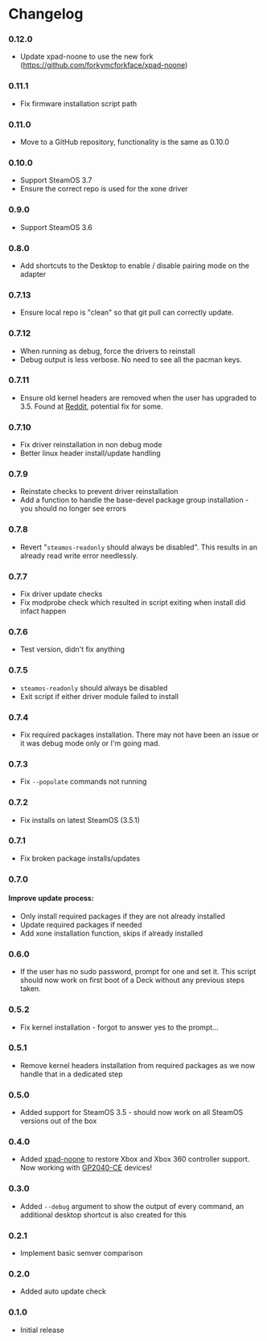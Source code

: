 # Changelog

### 0.12.0

 - Update xpad-noone to use the new fork (https://github.com/forkymcforkface/xpad-noone)

### 0.11.1

 - Fix firmware installation script path

### 0.11.0

 - Move to a GitHub repository, functionality is the same as 0.10.0

### 0.10.0

 - Support SteamOS 3.7
 - Ensure the correct repo is used for the xone driver

### 0.9.0

 - Support SteamOS 3.6

### 0.8.0

 - Add shortcuts to the Desktop to enable / disable pairing mode on the adapter

### 0.7.13
 - Ensure local repo is "clean" so that git pull can correctly update.

### 0.7.12
 - When running as debug, force the drivers to reinstall
 - Debug output is less verbose. No need to see all the pacman keys.

### 0.7.11
 - Ensure old kernel headers are removed when the user has upgraded to 3.5.
 Found at [Reddit](https://www.reddit.com/r/SteamDeck/comments/17lj4j6/installing_dkms_modules_fails/k7ekm0x/), potential fix for some.

### 0.7.10
 - Fix driver reinstallation in non debug mode
 - Better linux header install/update handling

### 0.7.9
 - Reinstate checks to prevent driver reinstallation
 - Add a function to handle the base-devel package group installation - you should no longer see errors

### 0.7.8
 - Revert "`steamos-readonly` should always be disabled". This results in an already read write error needlessly.

### 0.7.7
 - Fix driver update checks
 - Fix modprobe check which resulted in script exiting when install did infact happen

### 0.7.6
 - Test version, didn't fix anything

### 0.7.5
 - `steamos-readonly` should always be disabled
 - Exit script if either driver module failed to install

### 0.7.4
 - Fix required packages installation. There may not have been an issue or it was debug mode only or I'm going mad.

### 0.7.3
 - Fix `--populate` commands not running

### 0.7.2
 - Fix installs on latest SteamOS (3.5.1)

### 0.7.1
 - Fix broken package installs/updates

### 0.7.0
 #### Improve update process:
 - Only install required packages if they are not already installed
 - Update required packages if needed
 - Add xone installation function, skips if already installed
### 0.6.0
 - If the user has no sudo password, prompt for one and set it. This script should now work on first boot of a Deck without any previous steps taken.

### 0.5.2
 - Fix kernel installation - forgot to answer yes to the prompt...

### 0.5.1
 - Remove kernel headers installation from required packages as we now handle that in a dedicated step

### 0.5.0
 - Added support for SteamOS 3.5 - should now work on all SteamOS versions out of the box

### 0.4.0
 - Added [xpad-noone](https://github.com/medusalix/xpad-noone) to restore Xbox and Xbox 360 controller support. Now working with [GP2040-CE](https://github.com/OpenStickCommunity/GP2040-CE) devices!

### 0.3.0
 - Added `--debug` argument to show the output of every command, an additional desktop shortcut is also created for this

### 0.2.1
 - Implement basic semver comparison

### 0.2.0
 - Added auto update check

### 0.1.0
 - Initial release
